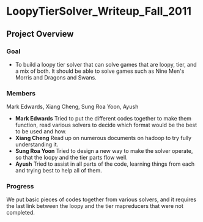 LoopyTierSolver\_Writeup\_Fall\_2011
====================================

Project Overview
----------------

### Goal

-   To build a loopy tier solver that can solve games that are loopy, tier, and a mix of both. It should be able to solve games such as Nine Men's Morris and Dragons and Swans.

### Members

Mark Edwards, Xiang Cheng, Sung Roa Yoon, Ayush

-   **Mark Edwards** Tried to put the different codes together to make them function, read various solvers to decide which format would be the best to be used and how.
-   **Xiang Cheng** Read up on numerous documents on hadoop to try fully understanding it.
-   **Sung Roa Yoon** Tried to design a new way to make the solver operate, so that the loopy and the tier parts flow well.
-   **Ayush** Tried to assist in all parts of the code, learning things from each and trying best to help all of them.

### Progress

We put basic pieces of codes together from various solvers, and it requires the last link between the loopy and the tier mapreducers that were not completed.
